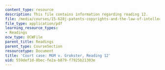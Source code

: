 ```yaml
---
content_type: resource
description: This file contains information regarding reading 12.
file: /media/courses/15-628j-patents-copyrights-and-the-law-of-intellectual-property-spring-2013/559def1d8becfe2ab879f7925b21303e_MIT15_628JS13_read12.pdf
file_type: application/pdf
learning_resource_types:
- Readings
ocw_type: OCWFile
parent_title: Readings
parent_type: CourseSection
resourcetype: Document
title: 'Court case: MGM v. Grokster, Reading 12'
uid: 559def1d-8bec-fe2a-b879-f7925b21303e
---
```

